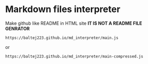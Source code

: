 # Markdown files interpreter
Make github like README in HTML site
**IT IS NOT A README FILE GENRATOR**
```
https://baltej223.github.io/md_interpreter/main.js
```
or 
```
https://baltej223.github.io/md_interpreter/main-compressed.js
```
